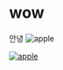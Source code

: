 # wow
안녕
![apple](http://4.bp.blogspot.com/-uMrwwmlv4Bo/VcijtXR6OnI/AAAAAAAACKE/r95aFqLBPAs/s1600/NaverBlog_20150810_220830_03.jpg)





[![apple](http://4.bp.blogspot.com/-uMrwwmlv4Bo/VcijtXR6OnI/AAAAAAAACKE/r95aFqLBPAs/s1600/NaverBlog_20150810_220830_03.jpg)](https://youtu.be/vCLHUnylTas)





